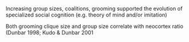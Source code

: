 Increasing group sizes, coalitions, grooming supported the evolution of specialized social cognition (e.g. theory of mind and/or imitation)

Both grooming clique size and group size correlate with neocortex ratio (Dunbar 1998; Kudo & Dunbar 2001